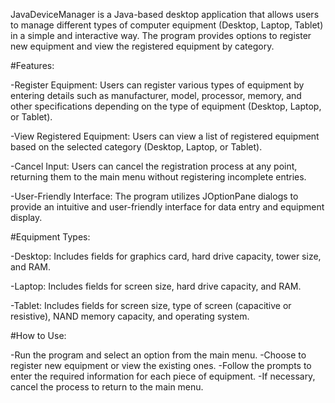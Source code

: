 JavaDeviceManager is a Java-based desktop application that allows users to manage different types of computer equipment (Desktop, Laptop, Tablet) in a simple and interactive way. The program provides options to register new equipment and view the registered equipment by category.

#Features:

-Register Equipment: Users can register various types of equipment by entering details such as manufacturer, model, processor, memory, and other specifications depending on the type of equipment (Desktop, Laptop, or Tablet).

-View Registered Equipment: Users can view a list of registered equipment based on the selected category (Desktop, Laptop, or Tablet).

-Cancel Input: Users can cancel the registration process at any point, returning them to the main menu without registering incomplete entries.

-User-Friendly Interface: The program utilizes JOptionPane dialogs to provide an intuitive and user-friendly interface for data entry and equipment display.


#Equipment Types: 

-Desktop: Includes fields for graphics card, hard drive capacity, tower size, and RAM.

-Laptop: Includes fields for screen size, hard drive capacity, and RAM.

-Tablet: Includes fields for screen size, type of screen (capacitive or resistive), NAND memory capacity, and operating system.


#How to Use:

-Run the program and select an option from the main menu.
-Choose to register new equipment or view the existing ones.
-Follow the prompts to enter the required information for each piece of equipment.
-If necessary, cancel the process to return to the main menu.
